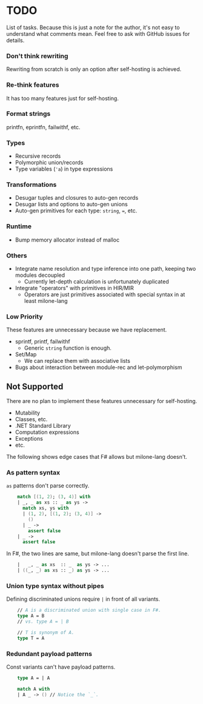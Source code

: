 # TODO

List of tasks. Because this is just a note for the author, it's not easy to understand what comments mean. Feel free to ask with GitHub issues for details.

### Don't think rewriting

Rewriting from scratch is only an option after self-hosting is achieved.

### Re-think features

It has too many features just for self-hosting.

### Format strings

printfn, eprintfn, failwithf, etc.

### Types

- Recursive records
- Polymorphic union/records
- Type variables (`'a`) in type expressions

### Transformations

- Desugar tuples and closures to auto-gen records
- Desugar lists and options to auto-gen unions
- Auto-gen primitives for each type: `string`, `=`, etc.

### Runtime

- Bump memory allocator instead of malloc

### Others

- Integrate name resolution and type inference into one path, keeping two modules decoupled
    - Currently let-depth calculation is unfortunately duplicated
- Integrate "operators" with primitives in HIR/MIR
    - Operators are just primitives associated with special syntax in at least milone-lang

### Low Priority

These features are unnecessary because we have replacement.

- sprintf, printf, failwithf
    - Generic `string` function is enough.
- Set/Map
    - We can replace them with associative lists
- Bugs about interaction between module-rec and let-polymorphism

## Not Supported

There are no plan to implement these features unnecessary for self-hosting.

- Mutability
- Classes, etc.
- .NET Standard Library
- Computation expressions
- Exceptions
- etc.

The following shows edge cases that F# allows but milone-lang doesn't.

### As pattern syntax

`as` patterns don't parse correctly.

```fs
    match [(1, 2); (3, 4)] with
    | _, _ as xs :: _ as ys ->
      match xs, ys with
      | (1, 2), [(1, 2); (3, 4)] ->
        ()
      | _ ->
        assert false
    | _ ->
      assert false
```

In F#, the two lines are same, but milone-lang doesn't parse the first line.

```fsharp
    |   _, _ as xs  :: _  as ys -> ...
    | ((_, _) as xs :: _) as ys -> ...
```

### Union type syntax without pipes

Defining discriminated unions require `|` in front of all variants.

```fs
    // A is a discriminated union with single case in F#.
    type A = B
    // vs. type A = | B

    // T is synonym of A.
    type T = A
```

### Redundant payload patterns

Const variants can't have payload patterns.

```fs
    type A = | A

    match A with
    | A _ -> () // Notice the `_`.
```
